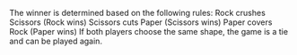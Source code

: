 The winner is determined based on the following rules:
Rock crushes Scissors (Rock wins)
Scissors cuts Paper (Scissors wins) 
Paper covers Rock (Paper wins) 
If both players choose the same shape, the game is a tie and can be played again.
